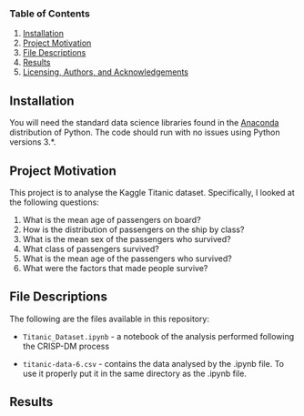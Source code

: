 
### Table of Contents

1. [Installation](#installation)
2. [Project Motivation](#motivation)
3. [File Descriptions](#files)
4. [Results](#results)
5. [Licensing, Authors, and Acknowledgements](#licensing)

## Installation <a name="installation"></a>

You will need the standard data science libraries found in the [Anaconda](https://docs.anaconda.com/anaconda/install/) distribution of Python.  The code should run with no issues using Python versions 3.*.

## Project Motivation<a name="motivation"></a>

This project is to analyse the Kaggle Titanic dataset. Specifically, I looked at the following questions:

1. What is the mean age of passengers on board?
2. How is the distribution of passengers on the ship by class?
3. What is the mean sex of the passengers who survived?
4. What class of passengers survived?
5. What is the mean age of the passengers who survived?
6. What were the factors that made people survive?

## File Descriptions <a name="files"></a>

The following are the files available in this repository:

* `Titanic_Dataset.ipynb` - a notebook of the analysis performed following the CRISP-DM process

* `titanic-data-6.csv` - contains the data analysed by the .ipynb file. To use it properly put it in the same directory as the .ipynb file.

## Results<a name="results"></a>


